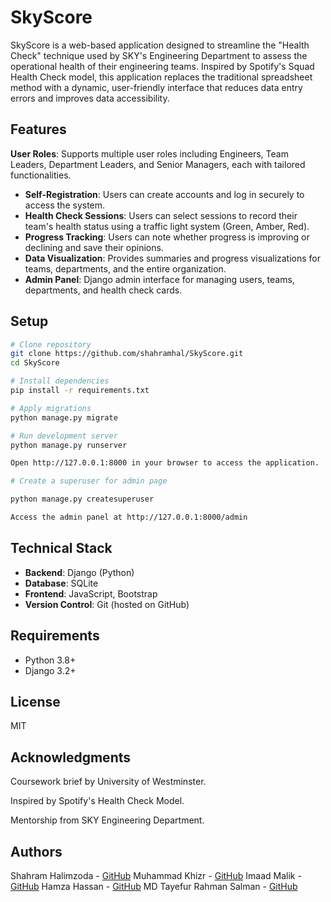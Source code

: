 # SkyScore

SkyScore is a web-based application designed to streamline the "Health Check" technique used by SKY's Engineering Department to assess the operational health of their engineering teams. Inspired by Spotify's Squad Health Check model, this application replaces the traditional spreadsheet method with a dynamic, user-friendly interface that reduces data entry errors and improves data accessibility.

## Features
**User Roles**: Supports multiple user roles including Engineers, Team Leaders, Department Leaders, and Senior Managers, each with tailored functionalities.
- **Self-Registration**: Users can create accounts and log in securely to access the system.
- **Health Check Sessions**: Users can select sessions to record their team's health status using a traffic light system (Green, Amber, Red).
- **Progress Tracking**: Users can note whether progress is improving or declining and save their opinions.
- **Data Visualization**: Provides summaries and progress visualizations for teams, departments, and the entire organization.
- **Admin Panel**: Django admin interface for managing users, teams, departments, and health check cards.



## Setup

```bash
# Clone repository
git clone https://github.com/shahramhal/SkyScore.git
cd SkyScore

# Install dependencies
pip install -r requirements.txt

# Apply migrations
python manage.py migrate

# Run development server
python manage.py runserver

Open http://127.0.0.1:8000 in your browser to access the application.

# Create a superuser for admin page 

python manage.py createsuperuser

Access the admin panel at http://127.0.0.1:8000/admin
```

## Technical Stack
- **Backend**: Django (Python)
- **Database**: SQLite
- **Frontend**: JavaScript, Bootstrap
- **Version Control**: Git (hosted on GitHub)


## Requirements

- Python 3.8+
- Django 3.2+


## License

MIT

## Acknowledgments

Coursework brief by University of Westminster.

Inspired by Spotify's Health Check Model.

Mentorship from SKY Engineering Department.

## Authors

Shahram Halimzoda  - [GitHub](https://github.com/shahramhal)
Muhammad Khizr -  [GitHub](https://github.com/khiziii)
Imaad Malik -  [GitHub](https://github.com/Imaad117)
Hamza Hassan -  [GitHub](https://github.com/HamzaHassan21)
MD Tayefur Rahman Salman -  [GitHub](https://github.com/TRS-Salman)

